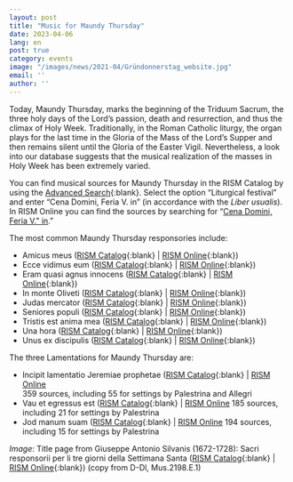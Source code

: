 ```yaml
---
layout: post
title: "Music for Maundy Thursday"
date: 2023-04-06
lang: en
post: true
category: events
image: "/images/news/2021-04/Gründonnerstag_website.jpg"
email: ''
author: ''
---
```


Today, Maundy Thursday, marks the beginning of the Triduum Sacrum, the three holy days of the Lord’s passion, death and resurrection, and thus the climax of Holy Week. Traditionally, in the Roman Catholic liturgy, the organ plays for the last time in the Gloria of the Mass of the Lord’s Supper and then remains silent until the Gloria of the Easter Vigil. Nevertheless, a look into our database suggests that the musical realization of the masses in Holy Week has been extremely varied.  

You can find musical sources for Maundy Thursday in the RISM Catalog by using the [Advanced Search](https://opac.rism.info/metaopac/start.do?View=rism&SearchType=2&Language=en){:blank}. Select the option “Liturgical festival” and enter “Cena Domini, Feria V. in” (in accordance with the _Liber usualis_). In RISM Online you can find the sources by searching for “[Cena Domini, Feria V." in](https://rism.online/search?q=%E2%80%9CCena%20Domini%2C%20Feria%20V.%22&mode=sources&page=1&rows=20).”


The most common Maundy Thursday responsories include:  
- Amicus meus ([RISM Catalog](https://opac.rism.info/search?View=rism&title=%E2%80%9DAmicus%20meus%E2%80%9D){:blank} \| [RISM Online](https://rism.online/search?q=%22Amicus%20meus%22&mode=sources&page=1&rows=20){:blank})  
- Ecce vidimus eum ([RISM Catalog](https://opac.rism.info/search?View=rism&title=%E2%80%9DEcce%20vidimus%20eum%E2%80%9D){:blank} \| [RISM Online](https://rism.online/search?q=%22Ecce%20vidimus%20eum%22&mode=sources&page=1&rows=20){:blank})  
- Eram quasi agnus innocens ([RISM Catalog](https://opac.rism.info/search?View=rism&title=%E2%80%9DEram%20quasi%20agnus%20innocens%E2%80%9D){:blank} \| [RISM Online](https://rism.online/search?q=%22Eram%20quasi%20agnus%20innocens%22&mode=sources&page=1&rows=20){:blank})  
- In monte Oliveti ([RISM Catalog](https://opac.rism.info/search?View=rism&title=%E2%80%9DIn%20monte%20Oliveti%E2%80%9D){:blank} \| [RISM Online](https://rism.online/search?q=%22In%20monte%20Oliveti%22&mode=sources&page=1&rows=20){:blank})  
- Judas mercator ([RISM Catalog](https://opac.rism.info/search?View=rism&title=%E2%80%9DJudas%20mercator%E2%80%9D){:blank} \| [RISM Online](https://rism.online/search?q=%22Judas%20mercator%22&mode=sources&page=1&rows=20){:blank})  
- Seniores populi ([RISM Catalog](https://opac.rism.info/search?View=rism&title=%E2%80%9DSeniores%20populi%E2%80%9D){:blank} \| [RISM Online](https://rism.online/search?q=%22Seniores%20populi%22&mode=sources&page=1&rows=20){:blank})  
- Tristis est anima mea ([RISM Catalog](https://opac.rism.info/search?View=rism&title=%E2%80%9DTristis%20est%20anima%20mea%E2%80%9D){:blank} \| [RISM Online](https://rism.online/search?q=%22Tristis%20est%20anima%20mea%22&mode=sources&page=1&rows=20){:blank})  
- Una hora ([RISM Catalog](https://opac.rism.info/search?View=rism&title=%E2%80%9DUna%20hora%E2%80%9D){:blank} \| [RISM Online](https://rism.online/search?q=%22Una%20hora%22&mode=sources&page=1&rows=20){:blank})  
- Unus ex discipulis ([RISM Catalog](https://opac.rism.info/search?View=rism&title=%E2%80%9DUnus%20ex%20discipulis%E2%80%9D){:blank} \| [RISM Online](https://rism.online/search?q=%22Unus%20ex%20discipulis%22&mode=sources&page=1&rows=20){:blank})  

The three Lamentations for Maundy Thursday are:  
- Incipit lamentatio Jeremiae prophetae ([RISM Catalog](https://opac.rism.info/search?View=rism&title=%E2%80%9DIncipit%20lamentatio%20Jeremiae%20prophetae%E2%80%9D){:blank} \| [RISM Online](https://rism.online/search?q=%22Incipit%20lamentatio%20Jeremiae%20prophetae%22&mode=sources&page=1&rows=20{:blank})  
359 sources, including 55 for settings by Palestrina and Allegri    
- Vau et egressus est ([RISM Catalog](https://opac.rism.info/search?View=rism&title=%E2%80%9DVau%20et%20egressus%20est%E2%80%9D){:blank} \| [RISM Online](https://rism.online/search?q=%22Vau%20et%20egressus%20est%22&mode=sources&page=1&rows=20{:blank})
185 sources, including 21 for settings by Palestrina   
- Jod manum suam ([RISM Catalog](https://opac.rism.info/search?View=rism&title=%E2%80%9DJod%20manum%20suam%E2%80%9D){:blank} \| [RISM Online](https://rism.online/search?q=%22Jod%20manum%20suam%22&mode=sources&page=1&rows=20{:blank})
194 sources, including 15 for settings by Palestrina  


_Image_: Title page from Giuseppe Antonio Silvanis (1672-1728): Sacri responsorii per li tre giorni della Settimana Santa ([RISM Catalog](https://opac.rism.info/search?id=990059801&View=rism){:blank} \| [RISM Online](https://rism.online/sources/990059801){:blank}) (copy from D-Dl, Mus.2198.E.1)
